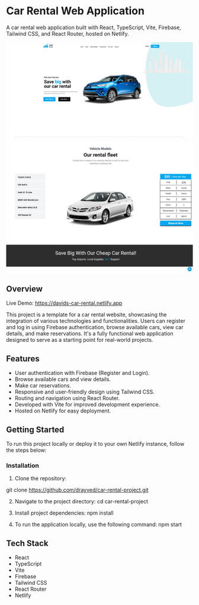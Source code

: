 # Car Rental Web Application

A car rental web application built with React, TypeScript, Vite, Firebase, Tailwind CSS, and React Router, hosted on Netlify.

![Screenshot 1](/screenshots/screenshot1.JPG)
![Screenshot 2](/screenshots/screenshot.JPG)

## Overview
Live Demo: https://davids-car-rental.netlify.app

This project is a template for a car rental website, showcasing the integration of various technologies and functionalities. Users can register and log in using Firebase authentication, browse available cars, view car details, and make reservations. It's a fully functional web application designed to serve as a starting point for real-world projects.

## Features

- User authentication with Firebase (Register and Login).
- Browse available cars and view details.
- Make car reservations.
- Responsive and user-friendly design using Tailwind CSS.
- Routing and navigation using React Router.
- Developed with Vite for improved development experience.
- Hosted on Netlify for easy deployment.

## Getting Started

To run this project locally or deploy it to your own Netlify instance, follow the steps below:

### Installation

1. Clone the repository:

git clone https://github.com/drayved/car-rental-project.git

2. Navigate to the project directory:
cd car-rental-project

3. Install project dependencies:
npm install

4. To run the application locally, use the following command:
npm start

## Tech Stack
- React
- TypeScript
- Vite
- Firebase
- Tailwind CSS
- React Router
- Netlify




